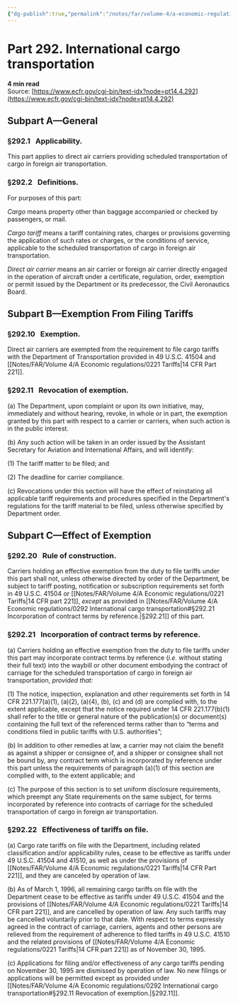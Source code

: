 ```yaml
---
{"dg-publish":true,"permalink":"/notes/far/volume-4/a-economic-regulations/0292-international-cargo-transportation/","title":"0292 International cargo transportation"}
---
```



# Part 292. International cargo transportation
**4 min read**  
Source: [https://www.ecfr.gov/cgi-bin/text-idx?node=pt14.4.292](https://www.ecfr.gov/cgi-bin/text-idx?node=pt14.4.292)

<div>

## Subpart A—General

### §292.1   Applicability.

This part applies to direct air carriers providing scheduled transportation of cargo in foreign air transportation.

### §292.2   Definitions.

For purposes of this part:

*Cargo* means property other than baggage accompanied or checked by passengers, or mail.

*Cargo tariff* means a tariff containing rates, charges or provisions governing the application of such rates or charges, or the conditions of service, applicable to the scheduled transportation of cargo in foreign air transportation.

*Direct air carrier* means an air carrier or foreign air carrier directly engaged in the operation of aircraft under a certificate, regulation, order, exemption or permit issued by the Department or its predecessor, the Civil Aeronautics Board.

## Subpart B—Exemption From Filing Tariffs

### §292.10   Exemption.

Direct air carriers are exempted from the requirement to file cargo tariffs with the Department of Transportation provided in 49 U.S.C. 41504 and [[Notes/FAR/Volume 4/A Economic regulations/0221 Tariffs\|14 CFR Part 221]].

### §292.11   Revocation of exemption.

\(a\) The Department, upon complaint or upon its own initiative, may, immediately and without hearing, revoke, in whole or in part, the exemption granted by this part with respect to a carrier or carriers, when such action is in the public interest.

\(b\) Any such action will be taken in an order issued by the Assistant Secretary for Aviation and International Affairs, and will identify:

\(1\) The tariff matter to be filed; and

\(2\) The deadline for carrier compliance.

\(c\) Revocations under this section will have the effect of reinstating all applicable tariff requirements and procedures specified in the Department's regulations for the tariff material to be filed, unless otherwise specified by Department order.

## Subpart C—Effect of Exemption

### §292.20   Rule of construction.

Carriers holding an effective exemption from the duty to file tariffs under this part shall not, unless otherwise directed by order of the Department, be subject to tariff posting, notification or subscription requirements set forth in 49 U.S.C. 41504 or [[Notes/FAR/Volume 4/A Economic regulations/0221 Tariffs\|14 CFR part 221]], *except* as provided in [[Notes/FAR/Volume 4/A Economic regulations/0292 International cargo transportation#§292.21   Incorporation of contract terms by reference.\|§292.21]] of this part.

### §292.21   Incorporation of contract terms by reference.

\(a\) Carriers holding an effective exemption from the duty to file tariffs under this part may incorporate contract terms by reference (*i.e.* without stating their full text) into the waybill or other document embodying the contract of carriage for the scheduled transportation of cargo in foreign air transportation, *provided that:*

\(1\) The notice, inspection, explanation and other requirements set forth in 14 CFR 221.177(a)(1), (a)(2), (a)(4), (b), (c) and (d) are complied with, to the extent applicable, except that the notice required under 14 CFR 221.177(b)(1) shall refer to the title or general nature of the publication(s) or document(s) containing the full text of the referenced terms rather than to “terms and conditions filed in public tariffs with U.S. authorities”;

\(b\) In addition to other remedies at law, a carrier may not claim the benefit as against a shipper or consignee of, and a shipper or consignee shall not be bound by, any contract term which is incorporated by reference under this part unless the requirements of paragraph (a)(1) of this section are complied with, to the extent applicable; and

\(c\) The purpose of this section is to set uniform disclosure requirements, which preempt any State requirements on the same subject, for terms incorporated by reference into contracts of carriage for the scheduled transportation of cargo in foreign air transportation.

### §292.22   Effectiveness of tariffs on file.

\(a\) Cargo rate tariffs on file with the Department, including related classification and/or applicability rules, cease to be effective as tariffs under 49 U.S.C. 41504 and 41510, as well as under the provisions of [[Notes/FAR/Volume 4/A Economic regulations/0221 Tariffs\|14 CFR Part 221]], and they are canceled by operation of law.

\(b\) As of March 1, 1996, all remaining cargo tariffs on file with the Department cease to be effective as tariffs under 49 U.S.C. 41504 and the provisions of [[Notes/FAR/Volume 4/A Economic regulations/0221 Tariffs\|14 CFR part 221]], and are cancelled by operation of law. Any such tariffs may be cancelled voluntarily prior to that date. With respect to terms expressly agreed in the contract of carriage, carriers, agents and other persons are relieved from the requirement of adherence to filed tariffs in 49 U.S.C. 41510 and the related provisions of [[Notes/FAR/Volume 4/A Economic regulations/0221 Tariffs\|14 CFR part 221]] as of November 30, 1995.

\(c\) Applications for filing and/or effectiveness of any cargo tariffs pending on November 30, 1995 are dismissed by operation of law. No new filings or applications will be permitted except as provided under [[Notes/FAR/Volume 4/A Economic regulations/0292 International cargo transportation#§292.11   Revocation of exemption.\|§292.11]].

</div>